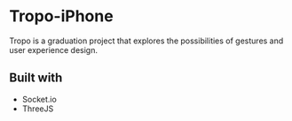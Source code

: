 Tropo-iPhone
============

Tropo is a graduation project that explores the possibilities of gestures and user experience design.

## Built with
* Socket.io
* ThreeJS